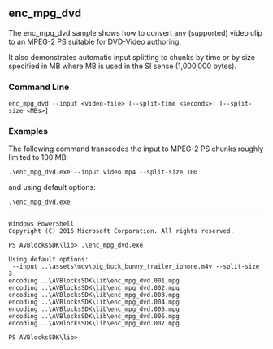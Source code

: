 ## enc_mpg_dvd

The enc_mpg_dvd sample shows how to convert any (supported) video clip to an MPEG-2 PS suitable for DVD-Video authoring.   

It also demonstrates automatic input splitting to chunks by time or by size specified in MB where MB is used in the SI sense (1,000,000 bytes). 

### Command Line

	enc_mpg_dvd --input <video-file> [--split-time <seconds>] [--split-size <MBs>]

###	Examples

The following command transcodes the input to MPEG-2 PS chunks roughly limited to 100 MB:
	
	.\enc_mpg_dvd.exe --input video.mp4 --split-size 100 
	
and using default options:

    .\enc_mpg_dvd.exe

***

	Windows PowerShell
	Copyright (C) 2016 Microsoft Corporation. All rights reserved.
	
	PS AVBlocksSDK\lib> .\enc_mpg_dvd.exe 
	
	Using default options:
	 --input ..\assets\mov\big_buck_bunny_trailer_iphone.m4v --split-size 3
	encoding ..\AVBlocksSDK\lib\enc_mpg_dvd.001.mpg
	encoding ..\AVBlocksSDK\lib\enc_mpg_dvd.002.mpg
	encoding ..\AVBlocksSDK\lib\enc_mpg_dvd.003.mpg
	encoding ..\AVBlocksSDK\lib\enc_mpg_dvd.004.mpg
	encoding ..\AVBlocksSDK\lib\enc_mpg_dvd.005.mpg
	encoding ..\AVBlocksSDK\lib\enc_mpg_dvd.006.mpg
	encoding ..\AVBlocksSDK\lib\enc_mpg_dvd.007.mpg	
	
	PS AVBlocksSDK\lib>